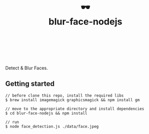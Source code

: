 <div align="center">
  <h1>
    <br/>
    <br/>
    🕶
    <br />
    blur-face-nodejs
    <br />
    <br />
    <br />
    <br />
  </h1>
  <sup>
</div>

Detect & Blur Faces.

## Getting started

```console
// before clone this repo, install the required libs
$ brew install imagemagick graphicsmagick && npm install gm

// move to the appropriate directory and install dependencies
$ cd blur-face-nodejs && npm install 

// run 
$ node face_detection.js ./data/face.jpeg
```